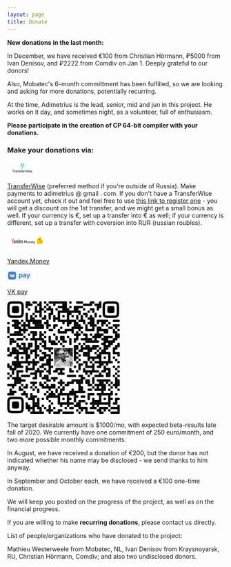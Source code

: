 ```yaml
---
layout: page
title: Donate
---
```



**New donations in the last month:**

In December, we have received €100 from Christian Hörmann, ₽5000 from Ivan Denisov, and ₽2222 from Comdiv on Jan 1\. Deeply grateful to our donors\!

Also, Mobatec's 6\-month committment has been fulfilled, so we are looking and asking for more donations, potentially recurring\. 





At the time, Adimetrius is the lead, senior, mid and jun in this project\. He works on it day, and sometimes night, as a volunteer, full of enthusiasm\.



**Please participate in the creation of CP 64\-bit compiler with your donations\.** 

### Make your donations via:

![](/img/transferwise.png)

[TransferWise](https://transferwise.com/transferFlow#/enterpayment) \(preferred method if you're outside of Russia\)\. Make payments to adimetrius @ gmail \. com\. If you don't have a TransferWise account yet, check it out and feel free to use [this link to register one](https://transferwise.com/invite/u/antond59) \- you will get a discount on the 1st transfer, and we might get a small bonus as well\. If your currency is €, set up a transfer into € as well; if your currency is different, set up a transfer with coversion into RUR \(russian roubles\)\.

![](/img/yandexmoney.png)

[Yandex\.Money](https://money.yandex.ru/to/41001581613161)

![](/img/vkpay.png)

[VK pay](https://vk.com/vkpay#action=transfer-to-user&user_id=237579995)

![](/img/VKpayQR.png "VK Pay QR code for adimetrius")

The target desirable amount is $1000/mo, with expected beta\-results late fall of 2020\. We currently have one commitment of 250 euro/month, and two more possible monthly commitments\.

In August, we have received a donation of €200, but the donor has not indicated whether his name may be disclosed \- we send thanks to him anyway\.

In September and October each, we have received a €100 one\-time donation\.



We will keep you posted on the progress of the project, as well as on the financial progress\.



If you are willing to make **recurring donations**, please contact us directly\.



List of people/organizations who have donated to the project:

Mathieu Westerweele from Mobatec, NL, Ivan Denisov from Kraysnoyarsk, RU, Christian Hörmann, Comdiv; and also two undisclosed donors\.